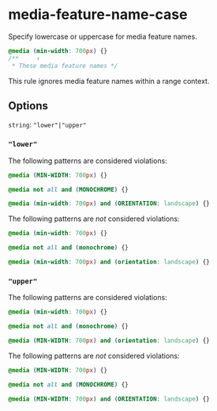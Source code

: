 # media-feature-name-case

Specify lowercase or uppercase for media feature names.

```css
@media (min-width: 700px) {}
/**     ↑
 * These media feature names */
```

This rule ignores media feature names within a range context.

## Options

`string`: `"lower"|"upper"`

### `"lower"`

The following patterns are considered violations:

```css
@media (MIN-WIDTH: 700px) {}
```

```css
@media not all and (MONOCHROME) {}
```

```css
@media (min-width: 700px) and (ORIENTATION: landscape) {}
```

The following patterns are *not* considered violations:

```css
@media (min-width: 700px) {}
```

```css
@media not all and (monochrome) {}
```

```css
@media (min-width: 700px) and (orientation: landscape) {}
```

### `"upper"`

The following patterns are considered violations:

```css
@media (min-width: 700px) {}
```

```css
@media not all and (monochrome) {}
```

```css
@media (MIN-WIDTH: 700px) and (orientation: landscape) {}
```

The following patterns are *not* considered violations:

```css
@media (MIN-WIDTH: 700px) {}
```

```css
@media not all and (MONOCHROME) {}
```

```css
@media (MIN-WIDTH: 700px) and (ORIENTATION: landscape) {}
```
